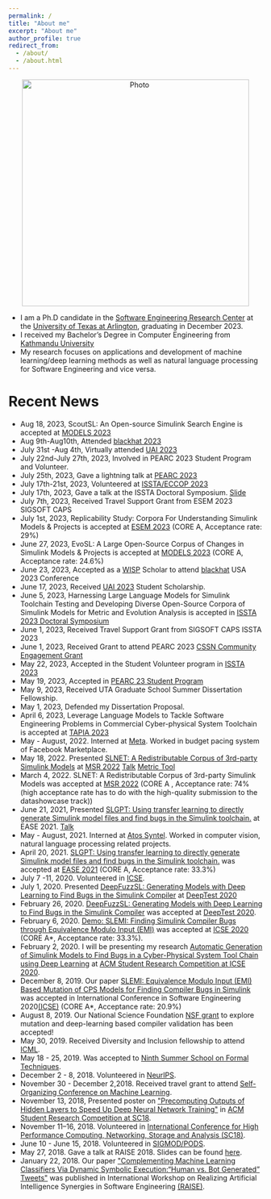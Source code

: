 ```yaml
---
permalink: /
title: "About me"
excerpt: "About me"
author_profile: true
redirect_from: 
  - /about/
  - /about.html
---
```


<p align="center">
  <img src="https://50417.github.io/files/Sohil_IMG.jpg?raw=true" alt="Photo" style="width: 450px;"/> 
</p>

* I am a Ph.D candidate in the [Software Engineering Research Center](https://cse.uta.edu/research/centers-labs.php#serc) at the [University of Texas at Arlington](https://www.uta.edu), graduating in December 2023. 
* I received my Bachelor’s Degree in Computer Engineering from [Kathmandu University](https://ku.edu.np) 
*  My research focuses on applications and development of machine learning/deep learning methods as well as natural language processing for Software Engineering and vice versa.


# Recent News
* Aug 18, 2023, ScoutSL: An Open-source Simulink Search Engine is accepted at [MODELS 2023](https://conf.researchr.org/track/models-2023/models-2023-tools-and-demonstrations) 
* Aug 9th-Aug10th, Attended [blackhat 2023](https://www.blackhat.com/us-23/)
* July 31st -Aug 4th, Virtually attended [UAI 2023](https://www.auai.org/uai2023/)
* July 22nd-July 27th, 2023, Involved in PEARC 2023 Student Program and Volunteer. 
* July 25th, 2023, Gave a lightning talk at [PEARC 2023](https://pearc.acm.org/pearc23/)
* July 17th-21st, 2023, Volunteered at [ISSTA/ECCOP 2023](https://conf.researchr.org/home/ecoop-issta-2023)
* July 17th, 2023, Gave a talk at the ISSTA Doctoral Symposium. [Slide](https://docs.google.com/presentation/d/17teE4zNCAfQkIH6uHtckrBJf7PDqR3WBpc_k6wn2fHM/edit?usp=sharing)
* July 7th, 2023, Received Travel Support Grant from ESEM 2023 SIGSOFT CAPS 
* July 1st, 2023, Replicability Study: Corpora For Understanding Simulink Models & Projects is accepted at [ESEM 2023](https://conf.researchr.org/home/esem-2023) (CORE A, Acceptance rate: 29%)
* June 27, 2023, EvoSL: A Large Open-Source Corpus of Changes in Simulink Models & Projects is accepted at [MODELS 2023](https://conf.researchr.org/track/models-2023/models-2023-technical-track) (CORE A, Acceptance rate: 24.6%)
* June 23, 2023, Accepted as a [WISP](https://www.wisporg.com/blog-posts/2023/7/28/announcing-the-2023-black-hat-usa-scholars) Scholar to attend [blackhat](https://www.blackhat.com/us-23/briefings.html) USA 2023 Conference 
* June 17, 2023, Received [UAI 2023](https://www.auai.org/uai2023/) Student Scholarship.
* June 5, 2023, Harnessing Large Language Models for Simulink Toolchain Testing and Developing Diverse Open-Source Corpora of Simulink Models for Metric and Evolution Analysis is accepted in [ISSTA 2023 Doctoral Symposium](https://2023.issta.org/track/ecoop-issta-2023-doctoral-symposium)
* June 1, 2023, Received Travel Support Grant from SIGSOFT CAPS ISSTA 2023
* June 1, 2023, Received Grant to attend PEARC 2023 [CSSN Community Engagement Grant](https://support.access-ci.org/ccep-pilot)
* May 22, 2023, Accepted in the Student Volunteer program in [ISSTA 2023](https://conf.researchr.org/home/issta-2023)
* May 19, 2023, Accepted in [PEARC 23 Student Program](https://pearc.acm.org/pearc23/student-program/)
* May 9, 2023, Received UTA Graduate School Summer Dissertation Fellowship.
* May 1, 2023, Defended my Dissertation Proposal.
* April 6, 2023, Leverage Language Models to Tackle Software Engineering Problems in Commercial Cyber-physical System Toolchain is accepted at [TAPIA 2023](https://tapiaconference.cmd-it.org/2023-call-for-participation/)
* May - August, 2022. Interned at [Meta](https://www.meta.com). Worked in budget pacing system of Facebook Marketplace. 
* May 18, 2022. Presented [SLNET: A Redistributable Corpus of 3rd-party Simulink Models](https://ranger.uta.edu/~csallner/papers/Shrestha22SLNET.pdf) at [MSR 2022](https://conf.researchr.org/track/msr-2022/msr-2022-data-showcase?#program) [Talk](https://www.youtube.com/watch?v=2l6OTSMFZYY) [Metric Tool](https://zenodo.org/record/6336048)
* March 4, 2022. SLNET: A Redistributable Corpus of 3rd-party Simulink Models was accepted at [MSR 2022](https://conf.researchr.org/track/msr-2022/msr-2022-data-showcase#) (CORE A , Acceptance rate: 74% (high acceptance rate has to do with the high-quality submission to the datashowcase track)) 
* June 21, 2021, Presented [SLGPT: Using transfer learning to directly generate Simulink model files and find bugs in the Simulink toolchain.](https://ranger.uta.edu/~csallner/papers/Shrestha21SLGPT.pdf) at EASE 2021. [Talk](https://www.youtube.com/watch?v=oy6l22xl8Tw)
* May - August, 2021. Interned at [Atos Syntel](https://atos.net/en/). Worked in computer vision, natural language processing related projects. 
* April 20, 2021. [SLGPT: Using transfer learning to directly generate Simulink model files and find bugs in the Simulink toolchain.](https://ranger.uta.edu/~csallner/papers/Shrestha21SLGPT.pdf) was accepted at [EASE 2021](https://conf.researchr.org/track/ease-2021/ease-2021-vision-and-emerging-results-track?#event-overview) (CORE A, Acceptance rate: 33.3%)
* July 7 -11, 2020. Volunteered in [ICSE](https://conf.researchr.org/home/icse-2020).
* July 1, 2020. Presented [DeepFuzzSL: Generating Models with Deep Learning to Find Bugs in the Simulink Compiler](http://ranger.uta.edu/~csallner/papers/Shrestha20DeepFuzzSL.pdf) at [DeepTest 2020](https://www.youtube.com/watch?v=DwADkAUr2ys&feature=youtu.be&t=7495)
* February 26, 2020. [DeepFuzzSL: Generating Models with Deep Learning to Find Bugs in the Simulink Compiler](http://ranger.uta.edu/~csallner/papers/Shrestha20DeepFuzzSL.pdf) was accepted at [DeepTest 2020](https://deeptestconf.github.io/).
* February 6, 2020. [Demo: SLEMI: Finding Simulink Compiler Bugs through Equivalence Modulo Input (EMI)](http://ranger.uta.edu/~csallner/papers/Chowdhury20Demo.pdf) was accepted at [ICSE 2020](https://conf.researchr.org/home/icse-2020) (CORE A*, Acceptance rate: 33.3%).
* February 2, 2020. I will be presenting my research [Automatic Generation of Simulink Models to Find Bugs in a Cyber-Physical System Tool Chain using Deep Learning](https://github.com/50417/50417.github.io/tree/master/files/DeepFuzzSL_SRC.pdf) at [ACM Student Research Competition at ICSE 2020](https://conf.researchr.org/home/icse-2020).
* December 8, 2019. Our paper [SLEMI: Equivalence Modulo Input (EMI) Based Mutation of CPS
              Models for Finding Compiler Bugs in Simulink](http://ranger.uta.edu/~csallner/papers/Chowdhury20SLEMI.pdf) was accepted in International Conference in Software Engineering 2020[(ICSE)](https://conf.researchr.org/home/icse-2020) (CORE A*, Acceptance rate: 20.9%)
* August 8, 2019. Our National Science Foundation [NSF grant](https://www.nsf.gov/awardsearch/showAward?AWD_ID=1911017&HistoricalAwards=false) to explore mutation and deep-learning based compiler validation has been accepted!  
* May 30, 2019. Received Diversity and Inclusion fellowship to attend [ICML](https://icml.cc/).
* May 18 - 25, 2019. Was accepted to [Ninth Summer School on Formal Techniques](http://fm.csl.sri.com/SSFT19/).
* December 2 - 8, 2018. Volunteered in [NeurIPS](https://nips.cc/Conferences/2018).
* November 30 - December 2,2018. Received travel grant to attend [Self-Organizing Conference on Machine Learning](https://sites.google.com/view/socml-2018/home).
* November 13, 2018, Presented poster on ["Precomputing Outputs of Hidden Layers to Speed Up Deep Neural Network Training"]( https://sc18.supercomputing.org/proceedings/src_poster/src_poster_pages/spost127.html) in [ACM Student Research Competition at SC18](https://sc18.supercomputing.org/session/?sess=sess325).
* November 11–16, 2018. Volunteered in [International Conference for High Performance Computing, Networking, Storage and Analysis (SC18)](https://sc18.supercomputing.org/).
* June 10 - June 15, 2018. Volunteered in [SIGMOD/PODS](https://sigmod2018.org/).
* May 27, 2018. Gave a talk at RAISE 2018. Slides can be found [here](http://ranger.uta.edu/~csallner/papers/Shrestha18Complementing_Slides.pptx).
* January 22, 2018. Our paper ["Complementing Machine Learning Classifiers Via Dynamic Symbolic Execution:“Human vs. Bot Generated” Tweets"](http://ranger.uta.edu/~csallner/papers/Shrestha18Complementing.pdf) was published in International Workshop on Realizing Artificial Intelligence Synergies in Software Engineering [(RAISE)](http://promisedata.org/raise/2018/).
